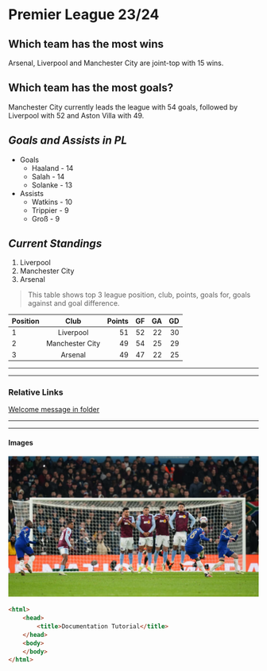 # Premier League 23/24

## Which team has the most wins
Arsenal, Liverpool and Manchester City are joint-top with 15 wins.

## Which team has the most goals?
Manchester City currently leads the league with 54 goals, followed by Liverpool with 52 and Aston Villa with 49.

***Goals and Assists in PL***
-----------
* Goals
  * Haaland - 14
  * Salah - 14
  * Solanke - 13
* Assists
  * Watkins - 10
  * Trippier - 9
  * Groß - 9
    
___Current Standings___
----------
1. Liverpool
2. Manchester City
3. Arsenal

> This table shows top 3 league position, club, points, goals for, goals against and goal difference.

| Position | Club | Points | GF | GA | GD |
| :-------- | :-------: | --------: | --------: | --------: | --------: |
| 1 | Liverpool | 51 | 52 | 22 | 30 |
| 2 | Manchester City | 49 | 54 | 25 | 29 |
| 3 | Arsenal | 49 | 47 | 22 | 25 |

---
***
### Relative Links
[Welcome message in folder](RoshawnL.md)
***
___
#### Images
![Image of Enzo Fernandez goal against Aston Villa](assets/RoshawnL_02.jpg)

```html
<html>
    <head>
        <title>Documentation Tutorial</title>
    </head>
    <body>
    </body>
</html>
```
